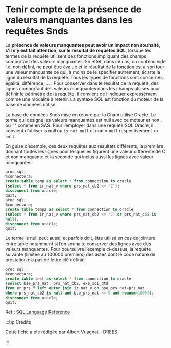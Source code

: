 

# Tenir compte de la présence de valeurs manquantes dans les requêtes Snds


La **présence de valeurs manquantes peut avoir un impact non souhaité, s’il n’y est fait attention,
sur le résultat de requêtes SQL**, lorsque les termes de la requête utilisent des fonctions impliquant
des champs comportant des valeurs manquantes. En effet, dans ce cas, un contenu vide i.e. non défini, ne peut être évalué et le résultat de la fonction est à son tour une valeur manquante ce qui, à
moins de le spécifier autrement, écarte la ligne du résultat de la requête. Tous les types de fonctions
sont concernés: égalité, différence, … .
Pour conserver dans le résultat de la requête, des lignes comportant des valeurs manquantes dans
les champs utilisés pour définir le périmètre de la requête, il convient de l’indiquer expressément
comme une modalité à retenir. La syntaxe SQL est fonction du moteur de la base de données utilisé.


La base de données Snds mise en œuvre par la Cnam utilise Oracle. Le terme qui désigne les valeurs
manquantes est null avec ce moteur et non . ou `‘’` comme en SAS. Pour l’employer dans une
requête SQL Oracle, il convient d’utiliser is null ou `is not null` et non = `null`
respectivement <> `null`.


En guise d’exemple, ces deux requêtes aux résultats différents, la première donnant toutes les lignes
pour lesquelles figurent une valeur différente de C et non manquante et la seconde qui inclus aussi
les lignes avec valeur manquantes:


```sql
proc sql;
%connectora;
create table temp as select * from connection to oracle
(select * from ir_nat_v where prs_nat_cb2 <> 'C');
disconnect from oracle;
quit;
proc sql;
%connectora;
create table temp2 as select * from connection to oracle
(select * from ir_nat_v where prs_nat_cb2 <> 'C' or prs_nat_cb2 is
null);
disconnect from oracle;
quit;
```




Le terme is null peut aussi, et parfois doit, être utilisé en cas de jointure entre table notamment si
l’on souhaite conserver des lignes avec des valeurs manquantes. Pour poursuivre l’exemple ci-dessus,
la requête suivante (limitée au 100000 premiers) des actes dont le code nature de prestation n’a pas
de lettre clé définie


```sql
proc sql;
%connectora;
create table test as select * from connection to oracle
(select bse_prs_nat, prs_nat_cb2, exe_soi_dtd
from er_prs_f left outer join ir_nat_v on bse_prs_nat=prs_nat
where prs_nat_cb2 is null and bse_prs_nat <> 0 and rownum<10000);
disconnect from oracle;
quit;
```


Ref : [SQL Language Reference](https://docs.oracle.com/en/database/oracle/oracle-database/19/sqlrf/Nulls.html)






:::tip Crédits


Cette fiche a été rédigée par Albert Vuagnat - DREES


:::


